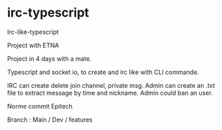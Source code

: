 # irc-typescript
Irc-like-typescript

Project with ETNA

Project in 4 days with a mate.

Typescript and socket io, to create and irc like with CLI commande.

IRC can create delete join channel, private msg.
Admin can create an .txt file to extract message by time and nickname.
Admin could ban an user.

Norme commit Epitech

Branch : Main / Dev / features
